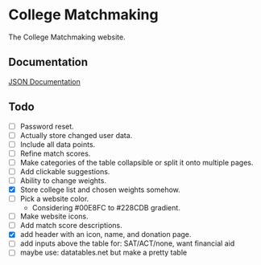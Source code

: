 # College Matchmaking
The College Matchmaking website.
## Documentation
[JSON Documentation](https://docs.google.com/document/d/1eRywNeOZg6bmokPfr1w0Q88CdCXvMOuLnuUajdLSmAc/edit?usp=sharing)
## Todo
- [ ] Password reset.  
- [ ] Actually store changed user data.  
- [ ] Include all data points.  
- [ ] Refine match scores.  
- [ ] Make categories of the table collapsible or split it onto multiple pages.  
- [ ] Add clickable suggestions.  
- [ ] Ability to change weights.  
- [x] Store college list and chosen weights somehow.  
- [ ] Pick a website color.  
  - Considering #00E8FC to #228CDB gradient.  
- [ ] Make website icons.  
- [ ] Add match score descriptions.  
- [x] add header with an icon, name, and donation page.  
- [ ] add inputs above the table for: SAT/ACT/none, want financial aid  
- [ ] maybe use: datatables.net but make a pretty table  
